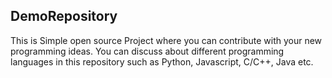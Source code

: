 <h2>DemoRepository</h2>
This is Simple open source Project where you can contribute with your new programming ideas.
You can discuss about different programming languages in this repository such as Python, Javascript, C/C++, Java etc.
